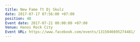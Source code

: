 ```yaml
---
title: New Fame ft Dj Skulz
date: 2017-07-17 07:56:00 +07:00
position: 48
Event date: 2017-07-21 00:00:00 +07:00
Venue: Hanoi Rock City
Event URL: https://www.facebook.com/events/1315046695274481/
---
```


